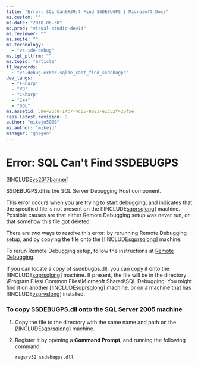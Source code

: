 ```yaml
---
title: "Error: SQL Can&#39;t Find SSDEBUGPS | Microsoft Docs"
ms.custom: ""
ms.date: "2018-06-30"
ms.prod: "visual-studio-dev14"
ms.reviewer: ""
ms.suite: ""
ms.technology: 
  - "vs-ide-debug"
ms.tgt_pltfrm: ""
ms.topic: "article"
f1_keywords: 
  - "vs.debug.error.sqlde_cant_find_ssdebugps"
dev_langs: 
  - "FSharp"
  - "VB"
  - "CSharp"
  - "C++"
  - "SQL"
ms.assetid: 596425c8-14c7-4c05-8823-e1c52f420f5e
caps.latest.revision: 9
author: "mikejo5000"
ms.author: "mikejo"
manager: "ghogen"
---
```

# Error: SQL Can&#39;t Find SSDEBUGPS
[!INCLUDE[vs2017banner](../includes/vs2017banner.md)]

  
SSDEBUGPS.dll is the SQL Server Debugging Host component.  
  
 This error occurs when you are trying to start debugging, and indicates that the specified file is not present on the [!INCLUDE[sqprsqlong](../includes/sqprsqlong-md.md)] machine. Possible causes are that either Remote Debugging setup was never run, or that somehow this file got deleted.  
  
 There are two ways to resolve this error: by rerunning Remote Debugging setup, and by copying the file onto the [!INCLUDE[sqprsqlong](../includes/sqprsqlong-md.md)] machine.  
  
 To rerun Remote Debugging setup, follow the instructions at [Remote Debugging](../debugger/remote-debugging.md).  
  
 If you can locate a copy of ssdebugps.dll, you can copy it onto the [!INCLUDE[sqprsqlong](../includes/sqprsqlong-md.md)] machine. If present, the file will be in the directory \Program Files\ Common Files\Microsoft Shared\SQL Debugging. You might find it on another [!INCLUDE[sqprsqlong](../includes/sqprsqlong-md.md)] machine, or on a machine that has [!INCLUDE[vsprvslong](../includes/vsprvslong-md.md)] installed.  
  
### To copy SSDEBUGPS.dll onto the SQL Server 2005 machine  
  
1.  Copy the file to the directory with the same name and path on the [!INCLUDE[sqprsqlong](../includes/sqprsqlong-md.md)] machine.  
  
2.  Register it by opening a **Command Prompt**, and running the following command:  
  
    ```  
    regsrv32 ssdebugps.dll  
    ```



